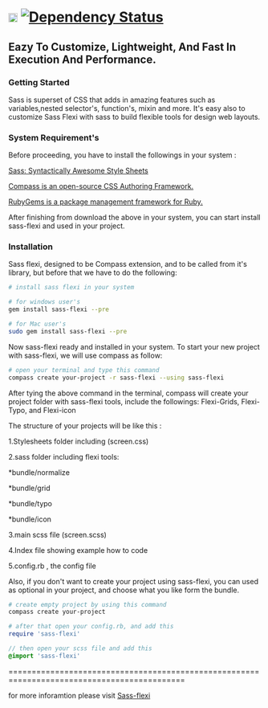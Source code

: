 
<a href="http://badge.fury.io/rb/sass-flexi"><img src="https://badge.fury.io/rb/sass-flexi.svg" alt="Gem Version" height="18"></a> <a href='https://www.versioneye.com/ruby/sass-flexi/1.0.0'><img src='https://www.versioneye.com/ruby/sass-flexi/1.0.0/badge.svg' alt="Dependency Status" /></a>
==========

## Eazy To Customize, Lightweight, And Fast In Execution And Performance.

### Getting Started

Sass is superset of CSS that adds in amazing features such as variables,nested selector's, function's, mixin and more. It's easy also to customize Sass Flexi with sass to build flexible tools for design web layouts.

### System Requirement's

Before proceeding, you have to install the followings in your system :

[Sass: Syntactically Awesome Style Sheets](http://sass-lang.com/)

[Compass is an open-source CSS Authoring Framework.](http://compass-style.org/)

[RubyGems is a package management framework for Ruby.](https://rubygems.org/pages/download)

After finishing from download the above in your system, you can start install sass-flexi and used in your project.


### Installation

Sass flexi, designed to be Compass extension, and to be called from it's library, but before that we have to do the following:

```bash
# install sass flexi in your system

# for windows user's
gem install sass-flexi --pre

# for Mac user's
sudo gem install sass-flexi --pre
```
Now sass-flexi ready and installed in your system. To start your new project with sass-flexi, we will use compass as follow:
```bash
# open your terminal and type this command
compass create your-project -r sass-flexi --using sass-flexi
```
After tying the above command in the terminal, compass will create your project folder with sass-flexi tools, include the followings: Flexi-Grids, Flexi-Typo, and Flexi-icon

The structure of your projects will be like this :

1.Stylesheets folder including (screen.css)

2.sass folder including flexi tools:

  *bundle/normalize
  
  *bundle/grid

  *bundle/typo
  
  *bundle/icon

3.main scss file (screen.scss)

4.Index file showing example how to code

5.config.rb , the config file

Also, if you don't want to create your project using sass-flexi, you can used as optional in your project, and choose what you like form the bundle.

```bash
# create empty project by using this command
compass create your-project
```

```ruby
# after that open your config.rb, and add this 
require 'sass-flexi'
```
```scss
// then open your scss file and add this 
@import 'sass-flexi'
```
============================================================================================

for more inforamtion please visit [Sass-flexi](http://sass-flexi.com/)

